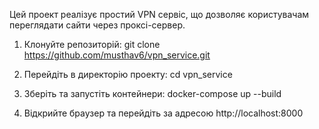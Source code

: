 Цей проект реалізує простий VPN сервіс, що дозволяє користувачам переглядати сайти через проксі-сервер.
1. Клонуйте репозиторій:
    git clone https://github.com/musthav6/vpn_service.git

2. Перейдіть в директорію проекту:
    cd vpn_service
3. Зберіть та запустіть контейнери:
    docker-compose up --build

4. Відкрийте браузер та перейдіть за адресою http://localhost:8000

